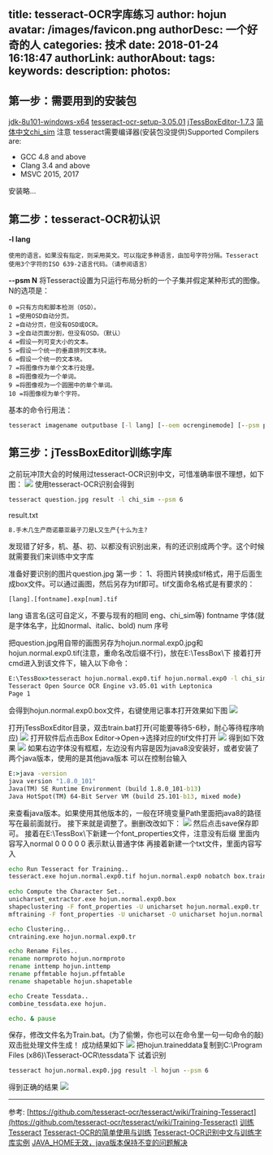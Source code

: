 title: tesseract-OCR字库练习
author: hojun
avatar: /images/favicon.png
authorDesc: 一个好奇的人
categories: 技术
date: 2018-01-24 16:18:47
authorLink:
authorAbout:
tags:
keywords:
description:
photos:
---
## **第一步：需要用到的安装包**
[jdk-8u101-windows-x64](https://pan.baidu.com/s/1i6X1JyX)
[tesseract-ocr-setup-3.05.01](https://pan.baidu.com/s/1kWPV6YV)
[jTessBoxEditor-1.7.3](https://pan.baidu.com/s/1dFRTzFj)
[简体中文chi_sim](https://pan.baidu.com/s/1pMPhzVd)
注意 tesseract需要编译器(安装包没提供)Supported Compilers are:

 - GCC 4.8 and above
 - Clang 3.4 and above
 - MSVC 2015, 2017

安装略...

## **第二步：tesseract-OCR初认识**
**-l lang**

    使用的语言。如果没有指定，则采用英文。可以指定多种语言，由加号字符分隔。Tesseract使用3个字符的ISO 639-2语言代码。（请参阅语言）

**--psm N**
将Tesseract设置为只运行布局分析的一个子集并假定某种形式的图像。N的选项是：

    0 =只有方向和脚本检测（OSD）。
    1 =使用OSD自动分页。
    2 =自动分页，但没有OSD或OCR。
    3 =全自动页面分割，但没有OSD。（默认）
    4 =假设一列可变大小的文本。
    5 =假设一个统一的垂直排列文本块。
    6 =假设一个统一的文本块。
    7 =将图像作为单个文本行处理。
    8 =将图像视为一个单词。
    9 =将图像视为一个圆圈中的单个单词。
    10 =将图像视为单个字符。

基本的命令行用法：
```cmd
tesseract imagename outputbase [-l lang] [--oem ocrenginemode] [--psm pagesegmode] [configfiles...]
```

## **第三步：jTessBoxEditor训练字库**
之前玩冲顶大会的时候用过tesseract-OCR识别中文，可惜准确率很不理想，如下图：
![](https://wx1.sinaimg.cn/large/006bYVyvgy1fnrqt1ubg2j312w06et8j.jpg)
使用tesseract-OCR识别会得到
```cmd
tesseract question.jpg result -l chi_sim --psm 6
```
result.txt
```txt
8.手木几生产商诺墓亚最子刀是L又生产{十么为主?
```
发现错了好多，机、基、初、以都没有识别出来，有的还识别成两个字。这个时候就需要我们来训练中文字库

准备好要识别的图片question.jpg
第一步：
1、将图片转换成tif格式，用于后面生成box文件。可以通过画图，然后另存为tif即可。tif文面命名格式是有要求的：
```
[lang].[fontname].exp[num].tif
```
lang 语言名(这可自定义，不要与现有的相同 eng、chi_sim等)
fontname 字体(就是字体名字，比如normal、italic、bold)
num 序号 

把question.jpg用自带的画图另存为hojun.normal.exp0.jpg和hojun.normal.exp0.tif(注意，重命名改后缀不行)，放在E:\TessBox\下
接着打开cmd进入到该文件下，输入以下命令：
```cmd
E:\TessBox>tesseract hojun.normal.exp0.tif hojun.normal.exp0 -l chi_sim --psm 6 batch.nochop makebox
Tesseract Open Source OCR Engine v3.05.01 with Leptonica
Page 1
```
会得到hojun.normal.exp0.box文件，右键使用记事本打开效果如下图
![](https://wx3.sinaimg.cn/large/006bYVyvly1fns08l26xuj30b40b0q30.jpg)

打开jTessBoxEditor目录，双击train.bat打开(可能要等待5-6秒，耐心等待程序响应)
![](https://wx4.sinaimg.cn/large/006bYVyvly1fns0dowm5ej30hf098q3l.jpg)
打开软件后点击Box Editor->Open->选择对应的tif文件打开
![](https://wx4.sinaimg.cn/large/006bYVyvly1fns0mmqis3j30kt0e33z5.jpg)
得到如下效果
![](https://wx1.sinaimg.cn/large/006bYVyvly1fns2t4h9hcj30zr0btdh0.jpg)
如果右边字体没有框框，左边没有内容是因为java8没安装好，或者安装了两个java版本，使用的是其他java版本
可以在控制台输入
```cmd
E:>java -version
java version "1.8.0_101"
Java(TM) SE Runtime Environment (build 1.8.0_101-b13)
Java HotSpot(TM) 64-Bit Server VM (build 25.101-b13, mixed mode)
```
来查看java版本。如果使用其他版本的，一般在环境变量Path里面把java8的路径写在最前面就行。
接下来就是调整了。删删改改如下：
![](https://wx1.sinaimg.cn/large/006bYVyvly1fns2t4h9hcj30zr0btdh0.jpg)
然后点击save保存即可。
接着在E:\TessBox\下新建一个font_properties文件，注意没有后缀
里面内容写入normal 0 0 0 0 0 表示默认普通字体
再接着新建一个txt文件，里面内容写入
```bat
echo Run Tesseract for Training.. 
tesseract.exe hojun.normal.exp0.tif hojun.normal.exp0 nobatch box.train 
 
echo Compute the Character Set.. 
unicharset_extractor.exe hojun.normal.exp0.box
shapeclustering -F font_properties -U unicharset hojun.normal.exp0.tr
mftraining -F font_properties -U unicharset -O unicharset hojun.normal.exp0.tr 

echo Clustering.. 
cntraining.exe hojun.normal.exp0.tr 

echo Rename Files.. 
rename normproto hojun.normproto 
rename inttemp hojun.inttemp 
rename pffmtable hojun.pffmtable 
rename shapetable hojun.shapetable  

echo Create Tessdata.. 
combine_tessdata.exe hojun. 

echo. & pause
```
保存，修改文件名为Train.bat。(为了偷懒，你也可以在命令里一句一句命令的敲)
双击批处理文件生成！
成功结果如下
![](https://wx4.sinaimg.cn/large/006bYVyvly1fns1yedn1sj30e108udfy.jpg)
把hojun.traineddata复制到C:\Program Files (x86)\Tesseract-OCR\tessdata下
试着识别
```cmd
tesseract hojun.normal.exp0.jpg result -l hojun --psm 6
```
得到正确的结果
![](https://wx4.sinaimg.cn/large/006bYVyvly1fns2xz091pj30iu030q2t.jpg)

----------

参考:
[https://github.com/tesseract-ocr/tesseract/wiki/Training-Tesseract](https://github.com/tesseract-ocr/tesseract/wiki/Training-Tesseract)
[训练Tesseract](https://github.com/tesseract-ocr/tesseract/wiki/Training-Tesseract#the-font_properties-file)
[Tesseract-OCR的简单使用与训练](http://www.cnblogs.com/cnlian/p/5765871.html)
[Tesseract-OCR识别中文与训练字库实例](https://www.cnblogs.com/wzben/p/5930538.html#undefined)
[JAVA_HOME无效，java版本保持不变的问题解决](http://yunzhu.iteye.com/blog/1551433)